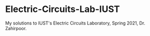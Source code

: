 # Electric-Circuits-Lab-IUST
My solutions to IUST's Electric Circuits Laboratory, Spring 2021, Dr. Zahirpoor.
